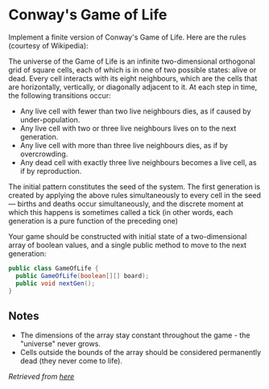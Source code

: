 # Conway's Game of Life

Implement a finite version of Conway's Game of Life. Here are the rules (courtesy of Wikipedia):

The universe of the Game of Life is an infinite two-dimensional orthogonal grid of square cells, each of which is in one of two possible states: alive or dead. Every cell interacts with its eight neighbours, which are the cells that are horizontally, vertically, or diagonally adjacent to it. At each step in time, the following transitions occur:

* Any live cell with fewer than two live neighbours dies, as if caused by under-population.
* Any live cell with two or three live neighbours lives on to the next generation.
* Any live cell with more than three live neighbours dies, as if by overcrowding.
* Any dead cell with exactly three live neighbours becomes a live cell, as if by reproduction.

The initial pattern constitutes the seed of the system. The first generation is created by applying the above rules simultaneously to every cell in the seed — births and deaths occur simultaneously, and the discrete moment at which this happens is sometimes called a tick (in other words, each generation is a pure function of the preceding one)

Your game should be constructed with initial state of a two-dimensional array of boolean values, and a single public method to move to the next generation:

```java
public class GameOfLife {
  public GameOfLife(boolean[][] board);
  public void nextGen();
}
```

## Notes

* The dimensions of the array stay constant throughout the game - the "universe" never grows.
* Cells outside the bounds of the array should be considered permanently dead (they never come to life).

_Retrieved from [here](https://katalyst.codurance.com/conways-game-of-life)_